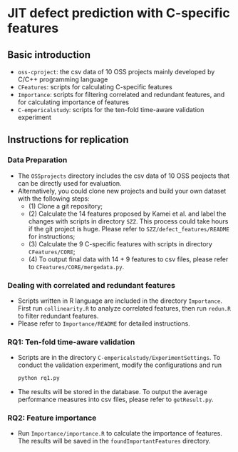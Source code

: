 # **JIT defect prediction with C-specific features**
## **Basic introduction**
- `oss-cproject`: the csv data of 10 OSS projects mainly developed by C/C++ programming language
- `CFeatures`: scripts for calculating C-specific features
- `Importance`: scripts for filtering correlated and redundant features, and for calculating importance of features
- `C-empericalstudy`: scripts for the ten-fold time-aware validation experiment

## **Instructions for replication**
### **Data Preparation**
- The `OSSprojects` directory includes the csv data of 10 OSS peojects that can be directly used for evaluation.
- Alternatively, you could clone new projects and build your own dataset with the following steps:
  - (1) Clone a git repository;
  - (2) Calculate the 14 features proposed by Kamei et al. and label the changes with scripts in directory `SZZ`. This process could take hours if the git project is huge. Please refer to `SZZ/defect_features/README` for instructions;
  - (3) Calculate the 9 C-specific features with scripts in directory `CFeatures/CORE`;
  - (4) To output final data with 14 + 9 features to csv files, please refer to `CFeatures/CORE/mergedata.py`.

### **Dealing with correlated and redundant features**
- Scripts written in R language are included in the directory `Importance`. First run `collinearity.R` to analyze correlated features, then run `redun.R` to filter redundant features.
- Please refer to `Importance/README` for detailed instructions.

### **RQ1: Ten-fold time-aware validation**
- Scripts are in the directory `C-empericalstudy/ExperimentSettings`. To conduct the validation experiment, modify the configurations and run
    ```Python
    python rq1.py
    ```
- The results will be stored in the database. To output the average performance measures into csv files, please refer to `getResult.py`.

### **RQ2: Feature importance**
- Run `Importance/importance.R` to calculate the importance of features. The results will be saved in the `foundImportantFeatures` directory.